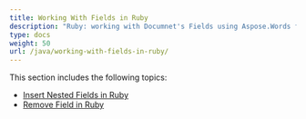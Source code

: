 ```yaml
---
title: Working With Fields in Ruby
description: "Ruby: working with Documnet's Fields using Aspose.Words for Java."
type: docs
weight: 50
url: /java/working-with-fields-in-ruby/
---
```


This section includes the following topics:

- [Insert Nested Fields in Ruby](/words/java/insert-nested-fields-in-ruby/)
- [Remove Field in Ruby](/words/java/remove-field-in-ruby/)
